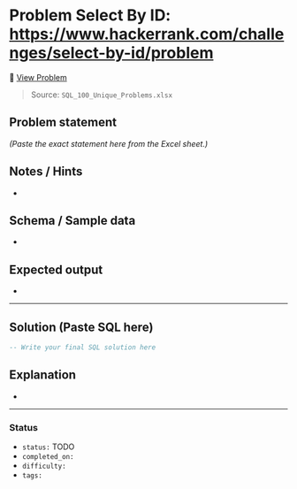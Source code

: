 # Problem Select By ID: https://www.hackerrank.com/challenges/select-by-id/problem

🔗 [View Problem](https://www.hackerrank.com/challenges/select-by-id/problem)

> Source: `SQL_100_Unique_Problems.xlsx`

## Problem statement
*(Paste the exact statement here from the Excel sheet.)*

## Notes / Hints
- 

## Schema / Sample data
- 

## Expected output
- 

---

## Solution (Paste SQL here)
```sql
-- Write your final SQL solution here
```

## Explanation
- 

---

### Status
- `status:` TODO
- `completed_on:` 
- `difficulty:` 
- `tags:` 
